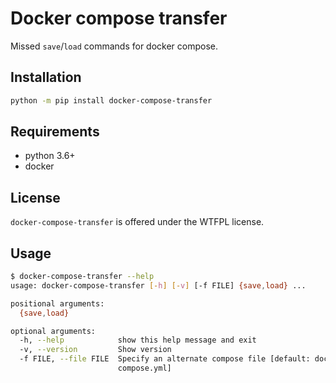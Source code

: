 # Docker compose transfer
Missed `save`/`load` commands for docker compose.

## Installation
``` bash
python -m pip install docker-compose-transfer
```

## Requirements
* python 3.6+
* docker

## License
`docker-compose-transfer` is offered under the WTFPL license.

## Usage

``` bash
$ docker-compose-transfer --help
usage: docker-compose-transfer [-h] [-v] [-f FILE] {save,load} ...

positional arguments:
  {save,load}

optional arguments:
  -h, --help            show this help message and exit
  -v, --version         Show version
  -f FILE, --file FILE  Specify an alternate compose file [default: docker-
                        compose.yml]
```
